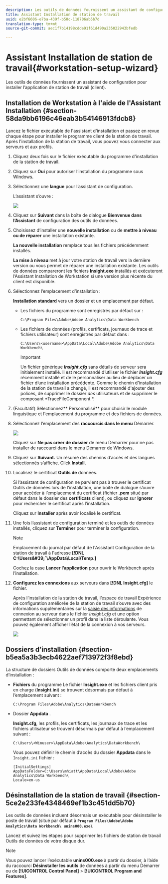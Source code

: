 ```yaml
---
description: Les outils de données fournissent un assistant de configuration pour installer l’application de station de travail (client).
title: Assistant Installation de station de travail
uuid: e2bf6606-e7ba-439f-b50c-118706ab5b7d
translation-type: tm+mt
source-git-commit: aec1f7b14198cdde91f61d490a235022943bfedb

---
```



# Assistant Installation de station de travail{#workstation-setup-wizard}

Les outils de données fournissent un assistant de configuration pour installer l’application de station de travail (client).

## Installation de Workstation à l&#39;aide de l&#39;Assistant Installation {#section-58da9bb6196c46eab3b54146913fdcb8}

Lancez le fichier exécutable de l&#39;assistant d&#39;installation et passez en revue chaque étape pour installer le programme client de la station de travail. Après l&#39;installation de la station de travail, vous pouvez vous connecter aux serveurs et aux profils.

1. Cliquez deux fois sur le fichier exécutable du programme d&#39;installation de la station de travail.
1. Cliquez sur **Oui** pour autoriser l’installation du programme sous Windows.
1. Sélectionnez une **langue** pour l’assistant de configuration.

   L’assistant s’ouvre :

   ![](assets/6_4_workstation_wizard.png)

1. Cliquez sur **Suivant** dans la boîte de dialogue **Bienvenue dans l’Assistant** de configuration des outils de données.

1. Choisissez d’installer une **nouvelle installation** ou de **mettre à niveau ou de réparer** une installation existante.

   **La nouvelle installation** remplace tous les fichiers précédemment installés.

   **La mise à niveau** met à jour votre station de travail vers la dernière version ou vous permet de réparer une installation existante. Les outils de données compareront les fichiers **Insight.exe** installés et exécuteront l’Assistant Installation de Workstation si une version plus récente du client est disponible.

1. Sélectionnez l’emplacement d’installation :

   **Installation standard** vers un dossier et un emplacement par défaut.

   * Les fichiers du programme sont enregistrés par défaut sur :

      ```
      C:\Program Files\Adobe\Adobe Analytics\Data Workbench
      ```

   * Les fichiers de données (profils, certificats, journaux de trace et fichiers utilisateur) sont enregistrés par défaut dans :

      ```
      C:\Users\<username>\AppData\Local\Adobe\Adobe Analytics\Data Workbench\
      ```

      >[!IMPORTANT]
      >
      >Un fichier générique ***Insight.cfg*** sans détails de serveur sera initialement installé. Il est recommandé d’utiliser le fichier ***Insight.cfg*** récemment installé et de le personnaliser au lieu de déplacer un fichier d’une installation précédente. Comme le chemin d&#39;installation de la station de travail a changé, il est recommandé d&#39;ajouter des polices, de supprimer le dossier *des* utilisateurs et de supprimer le composant *TraceFileComponent *.

1. (Facultatif) Sélectionnez** Personnalisé** pour choisir le module linguistique et l&#39;emplacement du programme et des fichiers de données.
1. Sélectionnez l’emplacement des **raccourcis dans le menu** Démarrer.

   ![](assets/6_4_workstation_wizard_folder.png)

   Cliquez sur **Ne pas créer de dossier** de menu Démarrer pour ne pas installer de raccourci dans le menu Démarrer de Windows.

1. Cliquez sur **Suivant.** Un résumé des chemins d’accès et des langues sélectionnés s’affiche. Click **Install.**

1. Localisez le certificat **Outils de** données.

   Si l’assistant de configuration ne parvient pas à trouver le certificat Outils de données lors de l’installation, une boîte de dialogue s’ouvre pour accéder à l’emplacement du certificat (fichier **.pem** situé par défaut dans le dossier des **certificats** client), ou cliquez sur **Ignorer** pour rechercher le certificat après l’installation.

   Cliquez sur **Installer** après avoir localisé le certificat.

1. Une fois l’assistant de configuration terminé et les outils de données installés, cliquez sur **Terminer** pour terminer la configuration.

   >[!NOTE]
   >
   >Emplacement du journal par défaut de l&#39;Assistant Configuration de la station de travail à l&#39;adresse **[!DNL C:\Users\&#39;<userName>`\AppData\Local\Temp.]**

   Cochez la case **Lancer l’application** pour ouvrir le Workbench après l’installation.

1. **Configurez les connexions** aux serveurs dans **[!DNL Insight.cfg]** le fichier.

   Après l’installation de la station de travail, l’espace de travail Expérience de configuration améliorée de la station de travail s’ouvre avec des informations supplémentaires sur la [saisie des informations](/help/home/c-get-started/c-insght-config-param.md) de connexion au serveur dans le fichier *Insight.cfg* et une option permettant de sélectionner un profil dans la liste déroulante. Vous pouvez également afficher l’état de la connexion à vos serveurs.

   ![](assets/6_4_workstation_install_conf_conn.png)

## Dossiers d’installation {#section-b5ea5a3b3ecb4622aef713972f3f8ebd}

La structure de dossiers Outils de données comporte deux emplacements d’installation :

* **Fichiers** du programme Le fichier **Insight.exe** et les fichiers client pris en charge (**Insight.ini**) se trouvent désormais par défaut à l’emplacement suivant :

   ```
   C:\Program Files\Adobe\Analytics\DataWorkbench
   ```

* Dossier **Appdata** .

   **Insight.cfg**, les profils, les certificats, les journaux de trace et les fichiers utilisateur se trouvent désormais par défaut à l’emplacement suivant :

   ```
   C:\Users\<Winuser>\AppData\Adobe\Analytics\DataWorkbench\ 
   ```

   Vous pouvez définir le chemin d’accès du dossier **Appdata** dans le `Insight.ini` fichier :

   ```
   [InitialSettings] 
   AppDataFolder=C:\Users\mhiatt\AppData\Local\Adobe\Adobe Analytics\Data Workbench\ 
   Locale=en-us
   ```

## Désinstallation de la station de travail {#section-5ce2e233fe4348469ef1b3c451dd5b70}

Les outils de données incluent désormais un exécutable pour désinstaller le poste de travail (situé par défaut à **`Program Files\Adobe\Adobe Analytics\Data Workbench\ unins000.exe`**).

Lancez et suivez les étapes pour supprimer les fichiers de station de travail Outils de données de votre disque dur.

>[!NOTE]
>
>Vous pouvez lancer l’exécutable **unins000.exe** à partir du dossier, à l’aide du raccourci **Désinstaller les outils** de données à partir du menu Démarrer ou de **[!UICONTROL Control Panel]** > **[!UICONTROL Program and Features]**.
